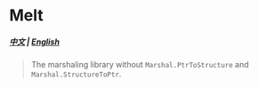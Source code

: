 # Melt
##### [中文](./docs/readme.zh-tw.md) | [English](./docs/readme.en-us.md)

> The marshaling library without ```Marshal.PtrToStructure``` and ```Marshal.StructureToPtr```.